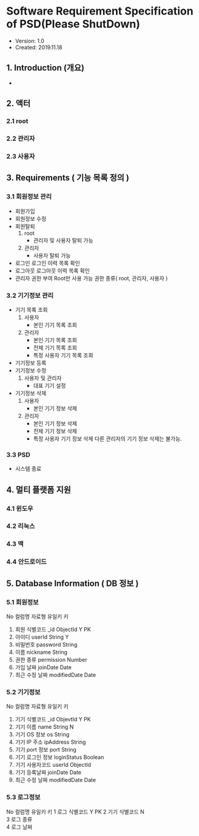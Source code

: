 # Software Requirement Specification of PSD(Please ShutDown)

- Version: 1.0
- Created: 2019.11.18


## 1. Introduction (개요)

- 

## 2. 액터

### 2.1 root
### 2.2 관리자
### 2.3 사용자


## 3. Requirements ( 기능 목록 정의 )

### 3.1 회원정보 관리
- 회원가입
- 회원정보 수정
- 회원탈퇴
	1. root
		- 관리자 및 사용자 탈퇴 가능
	2. 관리자
		- 사용자 탈퇴 가능
- 로그인
	로그인 이력 목록 확인
- 로그아웃
	로그아웃 이력 목록 확인
- 관리자 권한 부여
	Root만 사용 가능
	권한 종류( root, 관리자, 사용자 )

### 3.2 기기정보 관리
- 기기 목록 조회
	1. 사용자
	 	- 본인 기기 목록 조회
	2. 관리자
		- 본인 기기 목록 조회
		- 전체 기기 목록 조회
		- 특정 사용자 기기 목록 조회
- 기기정보 등록
- 기기정보 수정
	1. 사용자 및 관리자
		- 대표 기기 설정
- 기기정보 삭제
	1. 사용자
		- 본인 기기 정보 삭제
	2. 관리자
		- 본인 기기 정보 삭제
		- 전체 기기 정보 삭제
		- 특정 사용자 기기 정보 삭제
			다른 관리자의 기기 정보 삭제는 불가능.

### 3.3 PSD
- 시스템 종료


## 4. 멀티 플랫폼 지원

### 4.1 윈도우
### 4.2 리눅스
### 4.3 맥
### 4.4 안드로이드


## 5. Database Information ( DB 정보 )			
	
### 5.1 회원정보
No 	컬럼명							자료형			유일키		키
1.	회원 식별코드 		_id				ObjectId 		Y			PK
2. 	아이디			userId 			String			Y			
3.  비밀번호			password		String	
4. 	이름				nickname		String
5. 	권한 종류			permission		Number		
6. 	가입 날짜			joinDate		Date
7.	최근 수정 날짜		modifiedDate	Date				
         

### 5.2 기기정보
No	컬럼명							자료형			유일키		키
1.	기기 식별코드		_id				ObjevtId		Y			PK
2.	기기 이름			name			String			N		
3.	기기 OS 정보		os				String
4.	기기 IP 주소		ipAddress		String	
5.	기기 port 정보		port			String
6.	기기 로그인 정보	loginStatus		Boolean
7.	기기 사용자코드		userId			ObjectId
8.	기기 등록날짜		joinDate		Date
9.	최근 수정 날짜		modifiedDate	Date	
						
						
### 5.3 로그정보
No	컬럼명						유일키		키
1	로그 식별코드					Y			PK
2	기기 식별코드					N			
3	로그 종류					
4	로그 날짜					
						
